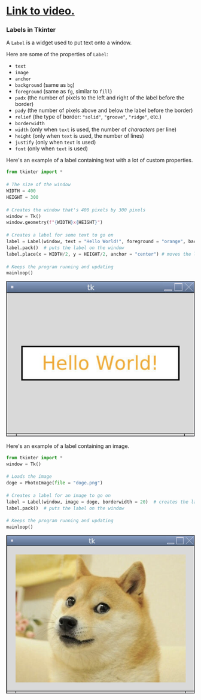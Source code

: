 # [Link to video.](https://www.youtube.com/watch?v=gNkNi_zHPn8&list=PLVD25niNi0BnqxVm1TDHLvdHOM3FDaV36&index=8)

### Labels in Tkinter

A `Label` is a widget used to put text onto a window.

Here are some of the properties of `Label`:
* `text`
* `image` 
* `anchor`
* `background` (same as `bg`)
* `foreground` (same as `fg`, similar to `fill`)
* `padx` (the number of pixels to the left and right of the label before the border)
* `pady` (the number of pixels above and below the label before the border)
* `relief` (the type of border: `"solid"`, `"groove"`, `"ridge"`, etc.)
* `borderwidth`
* `width` (only when `text` is used, the number of *characters* per line)
* `height` (only when `text` is used, the number of lines)
* `justify` (only when `text` is used)
* `font` (only when `text` is used)


Here's an example of a label containing text with a lot of custom properties.

```python
from tkinter import *

# The size of the window
WIDTH = 400
HEIGHT = 300

# Creates the window that's 400 pixels by 300 pixels
window = Tk()
window.geometry(f"{WIDTH}x{HEIGHT}")

# Creates a label for some text to go on
label = Label(window, text = "Hello World!", foreground = "orange", background = "white", borderwidth = 3, relief = "solid", padx = 10, pady = 10, width = 12, font = ("DejaVu Sans", 30))  # creates the label
label.pack()  # puts the label on the window
label.place(x = WIDTH/2, y = HEIGHT/2, anchor = "center") # moves the label to the middle of the window

# Keeps the program running and updating
mainloop()
```

![](../Images/Tk_Label_1.png)

Here's an example of a label containing an image.

```python
from tkinter import *
window = Tk()

# Loads the image
doge = PhotoImage(file = "doge.png")

# Creates a label for an image to go on
label = Label(window, image = doge, borderwidth = 20)  # creates the label
label.pack()  # puts the label on the window

# Keeps the program running and updating
mainloop()
```

![](../Images/Tk_Label_2.png)
